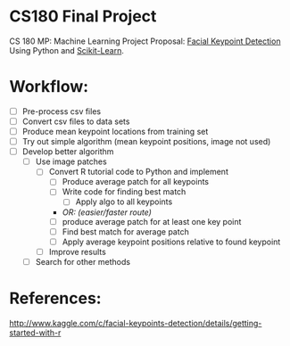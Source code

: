 CS180 Final Project
=======

CS 180 MP: Machine Learning Project Proposal: [Facial Keypoint Detection](http://www.kaggle.com/c/facial-keypoints-detection) Using Python and [Scikit-Learn](http://scikit-learn.org/stable/).

Workflow:
=========
+ [ ] Pre-process csv files
+ [ ] Convert csv files to data sets
+ [ ] Produce mean keypoint locations from training set
+ [ ] Try out simple algorithm (mean keypoint positions, image not used)
+ [ ] Develop better algorithm
    + [ ] Use image patches
        + [ ] Convert R tutorial code to Python and implement
            + [ ] Produce average patch for all keypoints
            + [ ] Write code for finding best match
                + [ ] Apply algo to all keypoints
            + _OR: (easier/faster route)_
            + [ ] produce average patch for at least one key point
            + [ ] Find best match for average patch
            + [ ] Apply average keypoint positions relative to found keypoint
        + [ ] Improve results
    + [ ] Search for other methods

References:
==========
http://www.kaggle.com/c/facial-keypoints-detection/details/getting-started-with-r
